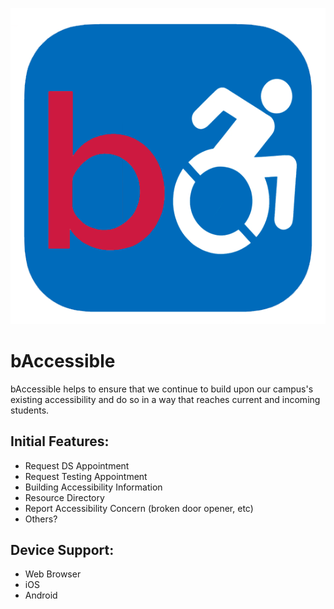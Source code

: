 [logo]: bAccessible.png "bAccessible Logo"
![alt text][logo]
# bAccessible

bAccessible helps to ensure that we continue to build upon our campus's existing accessibility and do so in a way that reaches current and incoming students.

## Initial Features:
- Request DS Appointment
- Request Testing Appointment
- Building Accessibility Information
- Resource Directory
- Report Accessibility Concern (broken door opener, etc)
- Others?

## Device Support:
- Web Browser
- iOS
- Android
